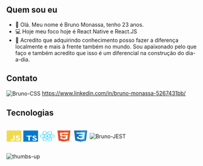 ## Quem sou eu


* :wave: Olá. Meu nome é Bruno Monassa, tenho 23 anos.
* :computer: Hoje meu foco hoje é React Native e React.JS
* :dart: Acredito que adquirindo conhecimento posso fazer a diferença localmente e mais à frente também no mundo. Sou apaixonado pelo que faço e também acredito que isso é um diferencial na construção do dia-a-dia.
  
##

## Contato

 <img align="center" alt="Bruno-CSS" height="30" width="40" src="https://cdn.jsdelivr.net/gh/devicons/devicon/icons/linkedin/linkedin-original.svg"> https://www.linkedin.com/in/bruno-monassa-5267431bb/

##

## Tecnologias

<div style="display: inline_block"><br>
  <img align="center" alt="Bruno-Js" height="30" width="40" src="https://raw.githubusercontent.com/devicons/devicon/master/icons/javascript/javascript-plain.svg">
  <img align="center" alt="Bruno-Ts" height="30" width="40" src="https://raw.githubusercontent.com/devicons/devicon/master/icons/typescript/typescript-plain.svg">
  <img align="center" alt="Bruno-React" height="30" width="40" src="https://raw.githubusercontent.com/devicons/devicon/master/icons/react/react-original.svg">
  <img align="center" alt="Bruno-HTML" height="30" width="40" src="https://raw.githubusercontent.com/devicons/devicon/master/icons/html5/html5-original.svg">
  <img align="center" alt="Bruno-CSS" height="30" width="40" src="https://raw.githubusercontent.com/devicons/devicon/master/icons/css3/css3-original.svg">
  <img align="center" alt="Bruno-JEST" height="30" width="40" src="https://cdn.jsdelivr.net/gh/devicons/devicon/icons/jest/jest-plain.svg">
</div>

##

![thumbs-up](https://user-images.githubusercontent.com/91953401/187507353-51142667-53b2-43ef-9204-629f07648fd5.gif)



